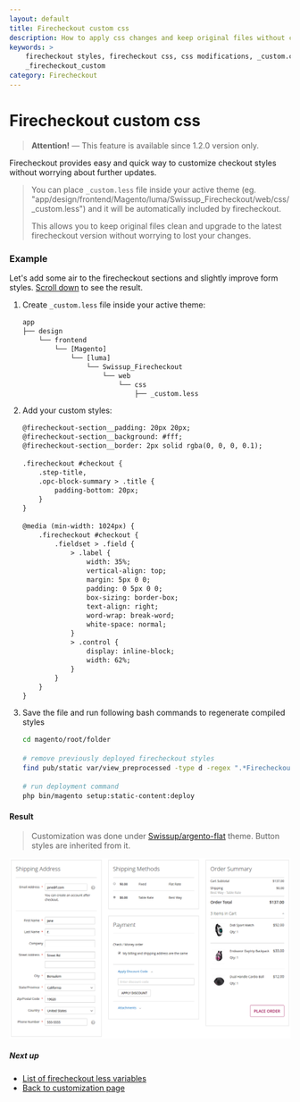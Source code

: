 ```yaml
---
layout: default
title: Firecheckout custom css
description: How to apply css changes and keep original files without changes
keywords: >
    firecheckout styles, firecheckout css, css modifications, _custom.css,
    _firecheckout_custom
category: Firecheckout
---
```


# Firecheckout custom css

> **Attention!** — This feature is available since 1.2.0 version only.

Firecheckout provides easy and quick way to customize checkout styles without
worrying about further updates.

> You can place `_custom.less` file inside your active theme
> (eg. "app/design/frontend/Magento/luma/Swissup_Firecheckout/web/css/_custom.less")
> and it will be automatically included by firecheckout.
>
> This allows you to keep original files clean and upgrade to the latest
> firecheckout version without worrying to lost your changes.

### Example

Let's add some air to the firecheckout sections and slightly improve form styles.
[Scroll down](#result) to see the result.

 1. Create `_custom.less` file inside your active theme:

    ```
    app
    ├── design
        └── frontend
            └── [Magento]
                └── [luma]
                    └── Swissup_Firecheckout
                        └── web
                            └── css
                                ├── _custom.less
    ```

 3. Add your custom styles:

    ```less
    @firecheckout-section__padding: 20px 20px;
    @firecheckout-section__background: #fff;
    @firecheckout-section__border: 2px solid rgba(0, 0, 0, 0.1);

    .firecheckout #checkout {
        .step-title,
        .opc-block-summary > .title {
            padding-bottom: 20px;
        }
    }

    @media (min-width: 1024px) {
        .firecheckout #checkout {
            .fieldset > .field {
                > .label {
                    width: 35%;
                    vertical-align: top;
                    margin: 5px 0 0;
                    padding: 0 5px 0 0;
                    box-sizing: border-box;
                    text-align: right;
                    word-wrap: break-word;
                    white-space: normal;
                }
                > .control {
                    display: inline-block;
                    width: 62%;
                }
            }
        }
    }
    ```

 4. Save the file and run following bash commands to regenerate compiled styles

    ```bash
    cd magento/root/folder

    # remove previously deployed firecheckout styles
    find pub/static var/view_preprocessed -type d -regex ".*Firecheckout.*css" -exec rm -rf {} \;

    # run deployment command
    php bin/magento setup:static-content:deploy
    ```

#### Result

> Customization was done under [Swissup/argento-flat](/m2/argento/flat/) theme.
> Button styles are inherited from it.

![Firecheckout with custom css design](/images/m2/firecheckout/customization/custom-css/frontend.png)

##### Next up

- [List of firecheckout less variables](../less-variables/)
- [Back to customization page](../)
